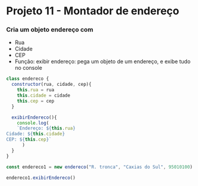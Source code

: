 # Projeto 11 - Montador de endereço

### Cria um objeto endereço com

- Rua
- Cidade
- CEP
- Função: exibir endereço: pega um objeto de um endereço, e exibe tudo no console

```jsx
class endereco {
  constructor(rua, cidade, cep){
    this.rua = rua
    this.cidade = cidade
    this.cep = cep
  }

  exibirEndereco(){
    console.log(
    `Endereço: ${this.rua}
Cidade: ${this.cidade}
CEP: ${this.cep}`
      )
  }
}

const endereco1 = new endereco("R. tronca", "Caxias do Sul", 95010100)

endereco1.exibirEndereco()
```